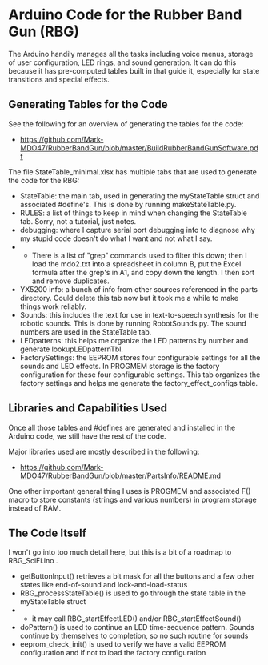 # Arduino Code for the Rubber Band Gun (RBG)
The Arduino handily manages all the tasks including voice menus, storage of user configuration, LED rings, and sound generation. It can do this because it has pre-computed tables built in that guide it, especially for state transitions and special effects.

## Generating Tables for the Code
See the following for an overview of generating the tables for the code:
* https://github.com/Mark-MDO47/RubberBandGun/blob/master/BuildRubberBandGunSoftware.pdf

The file StateTable_minimal.xlsx has multiple tabs that are used to generate the code for the RBG:
* StateTable: the main tab, used in generating the myStateTable struct and associated #define's. This is done by running makeStateTable.py.
* RULES: a list of things to keep in mind when changing the StateTable tab. Sorry, not a tutorial, just notes.
* debugging: where I capture serial port debugging info to diagnose why my stupid code doesn't do what I want and not what I say.
* * There is a list of "grep" commands used to filter this down; then I load the mdo2.txt into a spreadsheet in column B, put the Excel formula after the grep's in A1, and copy down the length. I then sort and remove duplicates.
* YX5200 info: a bunch of info from other sources referenced in the parts directory. Could delete this tab now but it took me a while to make things work reliably.
* Sounds: this includes the text for use in text-to-speech synthesis for the robotic sounds. This is done by running RobotSounds.py. The sound numbers are used in the StateTable tab.
* LEDpatterns: this helps me organize the LED patterns by number and generate lookupLEDpatternTbl.
* FactorySettings: the EEPROM stores four configurable settings for all the sounds and LED effects. In PROGMEM storage is the factory configuration for these four configurable settings. This tab organizes the factory settings and helps me generate the factory_effect_configs table.

## Libraries and Capabilities Used
Once all those tables and #defines are generated and installed in the Arduino code, we still have the rest of the code.

Major libraries used are mostly described in the following:
* https://github.com/Mark-MDO47/RubberBandGun/blob/master/PartsInfo/README.md

One other important general thing I uses is PROGMEM and associated F() macro to store constants (strings and various numbers) in program storage instead of RAM.

## The Code Itself
I won't go into too much detail here, but this is a bit of a roadmap to RBG_SciFi.ino .
* getButtonInput() retrieves a bit mask for all the buttons and a few other states like end-of-sound and lock-and-load-status
* RBG_processStateTable() is used to go through the state table in the myStateTable struct
* * it may call RBG_startEffectLED() and/or RBG_startEffectSound()
* doPattern() is used to continue an LED time-sequence pattern. Sounds continue by themselves to completion, so no such routine for sounds
* eeprom_check_init() is used to verify we have a valid EEPROM configuration and if not to load the factory configuration
